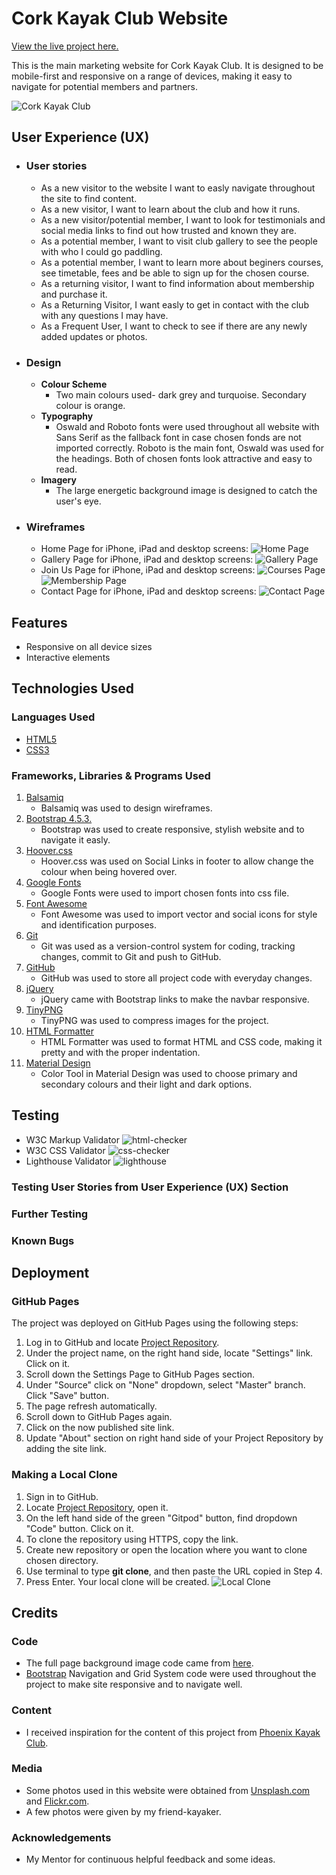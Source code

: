 # __Cork Kayak Club Website__
[View the live project here.](https://oksanaokhten.github.io/kayak-club/)

This is the main marketing website for Cork Kayak Club.
It is designed to be mobile-first and responsive on a range 
of devices, making it easy to navigate for potential members and partners.

![Cork Kayak Club](/assets/images/kayak-club.png)
## __User Experience (UX)__
* ### __User stories__
    - As a new visitor to the website I want to easly navigate throughout the site to find content.
    - As a new visitor, I want to learn about the club and how it runs.
    - As a new visitor/potential member, I want to look for testimonials and social media links to find out how trusted and known they are.
    - As a potential member, I want to visit club gallery to see the people with who I could go paddling.
    - As a potential member, I want to learn more about beginers courses, see timetable, fees and be able to sign up for the chosen course.
    - As a returning visitor, I want to find information about membership and purchase it.
    - As a Returning Visitor, I want easly to get in contact with the club with any questions I may have.
    - As a Frequent User, I want to check to see if there are any newly added updates or photos.
* ### __Design__
    - __Colour Scheme__
      - Two main colours used- dark grey and turquoise. Secondary colour is orange.
    - __Typography__
      - Oswald and Roboto fonts were used throughout all website with Sans Serif
        as the fallback font in case chosen fonds are not imported correctly. Roboto is the main font, Oswald was used for the headings.
        Both of chosen fonts look attractive and easy to read.
    - __Imagery__
       - The large energetic background image is designed to catch the user's eye.
* ### __Wireframes__
    - Home Page for iPhone, iPad and desktop screens:
![Home Page](/assets/images/home.png)
    - Gallery Page for iPhone, iPad and desktop screens:
![Gallery Page](/assets/images/gallery.png)
    - Join Us Page for iPhone, iPad and desktop screens:
![Courses Page](/assets/images/courses.png)
![Membership Page](/assets/images/membership.png)
    - Contact Page for iPhone, iPad and desktop screens:
![Contact Page](/assets/images/contact.png)
## __Features__
 - Responsive on all device sizes
 - Interactive elements
## __Technologies Used__
### __Languages Used__
* [HTML5](https://en.wikipedia.org/wiki/HTML5)
* [CSS3](https://en.wikipedia.org/wiki/CSS)
### __Frameworks, Libraries & Programs Used__
1. [Balsamiq](https://balsamiq.com/)
    - Balsamiq was used to design wireframes.
2. [Bootstrap 4.5.3.](https://getbootstrap.com/)
    - Bootstrap was used to create responsive, stylish website and to navigate it easly.
3. [Hoover.css](https://ianlunn.github.io/Hover/)
    - Hoover.css was used on Social Links in footer to allow change the colour when being hovered over.
4. [Google Fonts](https://fonts.google.com/)
    - Google Fonts were used to import chosen fonts into css file.
5. [Font Awesome](https://fontawesome.com/)
    - Font Awesome was used to import vector and social icons for style and identification purposes.
6. [Git](https://git-scm.com/)
    - Git was used as a version-control system for coding, tracking changes, commit to Git and push to GitHub.
7. [GitHub](https://github.com/)
    - GitHub was used to store all project code with everyday changes.
8. [jQuery](https://jquery.com/)
    - jQuery came with Bootstrap links to make the navbar responsive.
9. [TinyPNG](https://tinypng.com/)
    - TinyPNG was used to compress images for the project.
10. [HTML Formatter](https://webformatter.com/html)
    - HTML Formatter was used to format HTML and CSS code, making it pretty and with the proper indentation.
11. [Material Design](https://material.io/resources/color/#!/?view.left=0&view.right=0)
    - Color Tool in Material Design was used to choose primary and secondary colours and their light and dark options.
## __Testing__
- W3C Markup Validator
![html-checker](/assets/images/html-validator.png)
- W3C CSS Validator
![css-checker](/assets/images/css-checker.png)
- Lighthouse Validator
![lighthouse](/assets/images/lighthouse-validation.png)
### __Testing User Stories from User Experience (UX) Section__
### __Further Testing__
### __Known Bugs__
## __Deployment__
### __GitHub Pages__
The project was deployed on GitHub Pages using the following steps:
1. Log in to GitHub and locate [Project Repository](https://github.com/oksanaokhten/kayak-club).
2. Under the project name, on the right hand side, locate "Settings" link. Click on it.
3. Scroll down the Settings Page to GitHub Pages section.
4. Under "Source" click on "None" dropdown, select "Master" branch. Click "Save" button.
5. The page refresh automatically.
6. Scroll down to GitHub Pages again.
7. Click on the now published site link.
8. Update "About" section on right hand side of your Project Repository by adding  the site link.
### __Making a Local Clone__
1. Sign in to GitHub. 
2. Locate [Project Repository](https://github.com/), open it.
3. On the left hand side of the green "Gitpod" button, find dropdown "Code" button. Click on it.
4. To clone the repository using HTTPS, copy the link.
5. Create new repository or open the location where you want to clone chosen directory.
6. Use terminal to type __git clone__, and then paste the URL copied in Step 4.
7. Press Enter. Your local clone will be created.
![Local Clone](/assets/images/git-clone.png)
## __Credits__
### __Code__
 - The full page background image code came from [here](https://css-tricks.com/perfect-full-page-background-image/).
 - [Bootstrap](https://getbootstrap.com/docs/4.3/getting-started/introduction/) Navigation and Grid System code were used throughout the project to make site responsive and to navigate well.
### __Content__
- I received inspiration for the content of this project from [Phoenix Kayak Club](https://www.phoenixkayakclub.com/).
### __Media__
- Some photos used in this website were obtained from [Unsplash.com](https://unsplash.com/s/photos/kayak) and [Flickr.com](https://www.flickr.com/photos/barefoot-expeditions/).
- A few photos were given by my friend-kayaker.
### __Acknowledgements__
- My Mentor for continuous helpful feedback and some ideas.